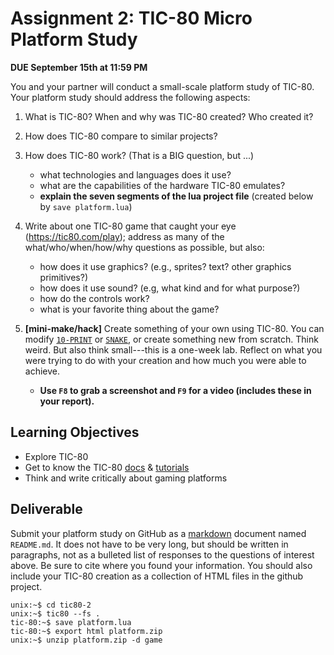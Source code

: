 # Assignment 2: TIC-80 Micro Platform Study

**DUE September 15th at 11:59 PM**

You and your partner will conduct a small-scale platform study of
TIC-80. Your platform study should address the following aspects:

  1. What is TIC-80? When and why was TIC-80 created?  Who created it?
  2. How does TIC-80 compare to similar projects?
  3. How does TIC-80 work? (That is a BIG question, but ...)
     - what technologies and languages does it use?
	 - what are the capabilities of the hardware TIC-80 emulates?
	 - **explain the seven segments of the lua project file** (created below by `save platform.lua`)
  4. Write about one TIC-80 game that caught your eye
     (<https://tic80.com/play>); address as
     many of the what/who/when/how/why questions as possible, but
     also:
     - how does it use graphics? (e.g., sprites? text? other graphics primitives?)
     - how does it use sound? (e.g, what kind and for what purpose?)
     - how do the controls work?
     - what is your favorite thing about the game?
               
  5. **[mini-make/hack]** Create something of your own using
      TIC-80. You can modify
      [`10-PRINT`](https://tic80.com/play?cart=1083) or
      [`SNAKE`](https://github.com/nesbox/TIC-80/wiki/Snake-Clone-tutorial),
      or create something new from scratch. Think weird. But also
      think small---this is a one-week lab.  Reflect on what you were
      trying to do with your creation and how much you were able to
      achieve.	  
      - **Use `F8` to grab a screenshot and `F9` for a video (includes these in your report).**

## Learning Objectives

- Explore TIC-80
- Get to know the TIC-80 [docs](https://github.com/nesbox/TIC-80/wiki) & [tutorials](https://github.com/nesbox/TIC-80/wiki/tutorials)
- Think and write critically about gaming platforms

## Deliverable

Submit your platform study on GitHub as a
[markdown](https://docs.github.com/en/get-started/writing-on-github/getting-started-with-writing-and-formatting-on-github/basic-writing-and-formatting-syntax)
document named `README.md`. It does not have to be very long, but
should be written in paragraphs, not as a bulleted list of responses
to the questions of interest above. Be sure to cite where you found
your information. You should also include your TIC-80 creation as a
collection of HTML files in the github project.

```console
unix:~$ cd tic80-2
unix:~$ tic80 --fs .
tic-80:~$ save platform.lua
tic-80:~$ export html platform.zip
unix:~$ unzip platform.zip -d game
```
